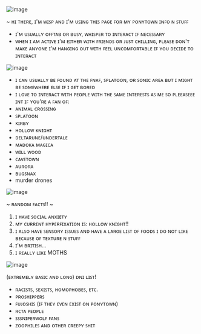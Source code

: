 ![image](https://github.com/Epicsquiddo/Epicsquiddo/assets/162918569/8c65a170-10fe-444e-8f69-d4cbbe8a50b8)



~ ʜɪ ᴛʜᴇʀᴇ, ɪ'ᴍ ᴡɪꜱᴘ ᴀɴᴅ ɪ'ᴍ ᴜꜱɪɴɢ ᴛʜɪꜱ ᴘᴀɢᴇ ꜰᴏʀ ᴍʏ ᴘᴏɴʏᴛᴏᴡɴ ɪɴꜰᴏ ɴ ꜱᴛᴜꜰꜰ
- ɪ'ᴍ ᴜꜱᴜᴀʟʟʏ ᴏꜰꜰᴛᴀʙ ᴏʀ ʙᴜꜱʏ, ᴡʜɪꜱᴘᴇʀ ᴛᴏ ɪɴᴛᴇʀᴀᴄᴛ ɪꜰ ɴᴇᴄᴇꜱꜱᴀʀʏ
- ᴡʜᴇɴ ɪ ᴀᴍ ᴀᴄᴛɪᴠᴇ ɪ'ᴍ ᴇɪᴛʜᴇʀ ᴡɪᴛʜ ꜰʀɪᴇɴᴅꜱ ᴏʀ ᴊᴜꜱᴛ ᴄʜɪʟʟɪɴɢ, ᴘʟᴇᴀꜱᴇ ᴅᴏɴ'ᴛ ᴍᴀᴋᴇ ᴀɴʏᴏɴᴇ ɪ'ᴍ ʜᴀɴɢɪɴɢ ᴏᴜᴛ ᴡɪᴛʜ ꜰᴇᴇʟ ᴜɴᴄᴏᴍꜰᴏʀᴛᴀʙʟᴇ ɪꜰ ʏᴏᴜ ᴅᴇᴄɪᴅᴇ ᴛᴏ ɪɴᴛᴇʀᴀᴄᴛ

![image](https://github.com/Epicsquiddo/Epicsquiddo/assets/162918569/e1b76a92-b330-4555-8486-104759011dd5)

- ɪ ᴄᴀɴ ᴜꜱᴜᴀʟʟʏ ʙᴇ ꜰᴏᴜɴᴅ ᴀᴛ ᴛʜᴇ ꜰɴᴀꜰ, ꜱᴘʟᴀᴛᴏᴏɴ, ᴏʀ ꜱᴏɴɪᴄ ᴀʀᴇᴀ ʙᴜᴛ ɪ ᴍɪɢʜᴛ ʙᴇ ꜱᴏᴍᴇᴡʜᴇʀᴇ ᴇʟꜱᴇ ɪꜰ ɪ ɢᴇᴛ ʙᴏʀᴇᴅ
- ɪ ʟᴏᴠᴇ ᴛᴏ ɪɴᴛᴇʀᴀᴄᴛ ᴡɪᴛʜ ᴘᴇᴏᴘʟᴇ ᴡɪᴛʜ ᴛʜᴇ ꜱᴀᴍᴇ ɪɴᴛᴇʀᴇꜱᴛꜱ ᴀꜱ ᴍᴇ ꜱᴏ ᴘʟᴇᴇᴀꜱᴇᴇᴇ ɪɴᴛ ɪꜰ ʏᴏᴜ'ʀᴇ ᴀ ꜰᴀɴ ᴏꜰ:
- ᴀɴɪᴍᴀʟ ᴄʀᴏꜱꜱɪɴɢ
- ꜱᴘʟᴀᴛᴏᴏɴ
- ᴋɪʀʙʏ
- ʜᴏʟʟᴏᴡ ᴋɴɪɢʜᴛ
- ᴅᴇʟᴛᴀʀᴜɴᴇ/ᴜɴᴅᴇʀᴛᴀʟᴇ
- ᴍᴀᴅᴏᴋᴀ ᴍᴀɢɪᴄᴀ
- ᴡɪʟʟ ᴡᴏᴏᴅ
- ᴄᴀᴠᴇᴛᴏᴡɴ
- ᴀᴜʀᴏʀᴀ
- ʙᴜɢꜱɴᴀx
- murder drones

![image](https://github.com/Epicsquiddo/Epicsquiddo/assets/162918569/11a87979-3b7a-426b-ba3d-f8d5fc4d56f5)

~ ʀᴀɴᴅᴏᴍ ꜰᴀᴄᴛꜱ!! ~
1. ɪ ʜᴀᴠᴇ ꜱᴏᴄɪᴀʟ ᴀɴxɪᴇᴛʏ
2. ᴍʏ ᴄᴜʀʀᴇɴᴛ ʜʏᴘᴇʀꜰɪxᴀᴛɪᴏɴ ɪꜱ: ʜᴏʟʟᴏᴡ ᴋɴɪɢʜᴛ!!
3. ɪ ᴀʟꜱᴏ ʜᴀᴠᴇ ꜱᴇɴꜱᴏʀʏ ɪꜱꜱᴜᴇꜱ ᴀɴᴅ ʜᴀᴠᴇ ᴀ ʟᴀʀɢᴇ ʟɪꜱᴛ ᴏꜰ ꜰᴏᴏᴅꜱ ɪ ᴅᴏ ɴᴏᴛ ʟɪᴋᴇ ʙᴇᴄᴀᴜꜱᴇ ᴏꜰ ᴛᴇxᴛᴜʀᴇ ɴ ꜱᴛᴜꜰꜰ
4. ɪ'ᴍ ʙʀɪᴛɪꜱʜ...
5. ɪ ʀᴇᴀʟʟʏ ʟɪᴋᴇ MOTHS

![image](https://github.com/Epicsquiddo/Epicsquiddo/assets/162918569/799f12da-5526-43cb-957f-5aca29d5e374)

(ᴇxᴛʀᴇᴍᴇʟʏ ʙᴀꜱɪᴄ ᴀɴᴅ ʟᴏɴɢ) ᴅɴɪ ʟɪꜱᴛ! 
- ʀᴀᴄɪꜱᴛꜱ, ꜱᴇxɪꜱᴛꜱ, ʜᴏᴍᴏᴘʜᴏʙᴇꜱ, ᴇᴛᴄ.
- ᴘʀᴏꜱʜɪᴘᴘᴇʀꜱ
- ꜰᴜᴊᴏꜱʜɪꜱ (ɪꜰ ᴛʜᴇʏ ᴇᴠᴇɴ ᴇxɪꜱᴛ ᴏɴ ᴘᴏɴʏᴛᴏᴡɴ)
- ʀᴄᴛᴀ ᴘᴇᴏᴘʟᴇ
- ꜱꜱꜱɴɪᴘᴇʀᴡᴏʟꜰ ꜰᴀɴꜱ
- ᴢᴏᴏᴘʜɪʟᴇꜱ ᴀɴᴅ ᴏᴛʜᴇʀ ᴄʀᴇᴇᴘʏ ꜱʜɪᴛ
<!--
**Epicsquiddo/Epicsquiddo** is a ✨ _special_ ✨ repository because its `README.md` (this file) appears on your GitHub profile.

Here are some ideas to get you started:

- 🔭 I’m currently working on ...
- 🌱 I’m currently learning ...
- 👯 I’m looking to collaborate on ...
- 🤔 I’m looking for help with ...
- 💬 Ask me about ...
- 📫 How to reach me: ...
- 😄 Pronouns: ...
- ⚡ Fun fact: ...
-->
